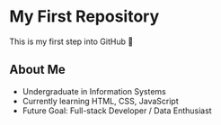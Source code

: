 # My First Repository
This is my first step into GitHub 🚀

## About Me
- Undergraduate in Information Systems
- Currently learning HTML, CSS, JavaScript
- Future Goal: Full-stack Developer / Data Enthusiast
